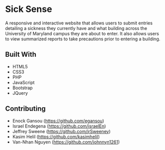 # Sick Sense
A responsive and interactive website that allows users to submit entries detailing a sickness they currently have and what building across the University of Maryland campus they are about to enter. It also allows users to view summarized reports to take precautions prior to entering a building.

## Built With

* HTML5 
* CSS3
* PHP
* JavaScript
* Bootstrap
* JQuery

## Contributing

* Enock Gansou (https://github.com/egansou)
* Israel Endegena (https://github.com/israelEn)
* Jeffrey Sweene (https://github.com/jrSweeney)
* Kasim Helil (https://github.com/kasimhelil)
* Van-Nhan Nguyen (https://github.com/johnnyn1261)

